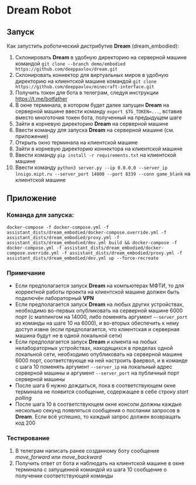 # Dream Robot

## Запуск

Как запустить роботический дистрибутив **Dream** (dream_embodied):

1. Склонировать **Dream** в удобную директорию на серверной машине командой ```git clone --branch demo/embodied https://github.com/deeppavlov/dream.git```
2. Склонировать коннектор для виртуальных миров в удобную директорию на клиентской машине командой ```git clone https://github.com/deeppavlov/minecraft-interface.git```
3. Получить токен для бота в телеграм, следуя инструкции https://t.me/botfather
4. В окне терминала, в котором будет далее запущен **Dream** на серверной машине ввести команду
```export $TG_TOKEN=...```, вставив вместо многоточия токен бота, полученный на предыдущем шаге
5. Зайти в корневую директорию **Dream** на серверной машине
6. Ввести команду для запуска **Dream** на серверной машине (см. приложение)
7. Открыть окно терминала на клиентской машине
8. Зайти в корневую директорию коннектора на клиентской машине
9. Ввести команду ```pip install -r requirements.txt``` на клиентской машине
10. Ввести команду ```python3 server.py --ip 0.0.0.0 --server_ip lnsigo.mipt.ru --server_port 14000 --port 8339 --conn game_blank``` на клиентской машине

## Приложение

### Команда для запуска:

```shell
docker-compose -f docker-compose.yml -f assistant_dists/dream_embodied/docker-compose.override.yml -f assistant_dists/dream_embodied/proxy.yml -f assistant_dists/dream_embodied/dev.yml build && docker-compose -f docker-compose.yml -f assistant_dists/dream_embodied/docker-compose.override.yml -f assistant_dists/dream_embodied/proxy.yml -f assistant_dists/dream_embodied/dev.yml up --force-recreate
```

### Примечание

- Если предполагается запуск **Dream** на компьютерах МФТИ, то для корректной работы проекта на клиентской машине должен быть подключён лабораторный **VPN**
- Если предполагается запуск **Dream** на любых других устройствах, необходимо во-первых опубликовать на серверной машине 6000 порт (с маппингом на 14000, либо поменять аргумент ```—-server_port``` из команды на шаге 10 на 6000), и во-вторых обеспечить к нему доступ извне (если предполагается, что клиентская и серверная машина будут не в одной локальной сети)
- Если предполагается запуск **Dream** и клиента на любых нелабораторных устройствах, находящихся в пределах одной локальной сети, необходимо опубликовать на серверной машине 6000 порт, соответствующе на ней настроить фаервол, и в команде с шага 10 поменять аргумент ```--server_ip``` на локальный адрес серверной машины и аргумент ```--server_port``` на публичный порт серверной машины
- После шага 6 нужно дождаться, пока в соответствующем окне терминала не появится сообщение, содержащее в себе строку *start polling*
- После шага 10 в соответствующем окне консоли должны каждые несколько секунд появляться сообщения о послании запросов в **Dream**. Если всё успешно, то каждый запрос должен возвращать код 200

### Тестирование

1. В телеграм написать ранее созданному боту сообщение *move_forward* или *move_backward*
2. Получить ответ от бота и наблюдать на клиентской машине в окне терминала с запущенной командой из шага 10 сообщение о получении соответствующей команды